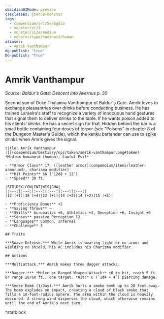 ```yaml
---
obsidianUIMode: preview
cssclasses: json5e-monster
tags:
  - compendium/src/5e/bgdia
  - monster/cr/3
  - monster/size/medium
  - monster/type/humanoid/human
aliases:
  - Amrik Vanthampur
dg-publish: "true"
DG-publish: "True"
---
```

# Amrik Vanthampur
*Source: Baldur's Gate: Descent Into Avernus p. 30*  

Second son of Duke Thalamra Vanthampur of Baldur's Gate. Amrik loves to exchange pleasantries over drinks before conducting business. He has trained Laraelra's staff to recognize a variety of innocuous hand gestures that signal them to deliver drinks to the table. If he wants poison added to his clients' drinks, he has a secret sign for that. Hidden behind the bar is a small bottle containing four doses of torpor (see "Poisons" in chapter 8 of the Dungeon Master's Guide), which the kenku bartender can use to spike drinks when Amrik gives the signal.

```ad-statblock
title: Amrik Vanthampur
![](compendium/bestiary/npc/token/amrik-vanthampur.png#token)
*Medium humanoid (human), Lawful Evil*

- **Armor Class** 17  ([leather armor](compendium/items/leather-armor.md), charisma modifier)
- **Hit Points** 66 (`12d8 + 12`)
- **Speed** 30 ft.

|STR|DEX|CON|INT|WIS|CHA|
|:---:|:---:|:---:|:---:|:---:|:---:|
|12 (+1)|18 (+4)|12 (+1)|14 (+2)|14 (+2)|15 (+2)|

- **Proficiency Bonus** +2
- **Saving Throws** ⏤
- **Skills** Acrobatics +6, Athletics +3, Deception +6, Insight +6
- **Senses** passive Perception 12
- **Languages** Common, Infernal
- **Challenge** 3

## Traits

***Suave Defense.*** While Amrik is wearing light or no armor and wielding no shield, his AC includes his Charisma modifier.

## Actions

***Multiattack.*** Amrik makes three dagger attacks.

***Dagger.*** *Melee or Ranged Weapon Attack:* +6 to hit, reach 5 ft. or range 20/60 ft., one target. *Hit:* 6 (`1d4 + 4`) piercing damage.

***Smoke Bomb (1/Day).*** Amrik hurls a smoke bomb up to 20 feet away. The bomb explodes on impact, creating a cloud of black smoke that fills a 10-foot-radius sphere. The area within the cloud is heavily obscured. A strong wind disperses the cloud, which otherwise remains until the end of Amrik's next turn.
```
^statblock